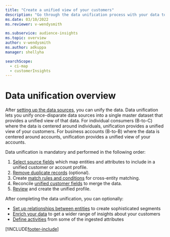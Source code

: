 ```yaml
---
title: "Create a unified view of your customers"
description: "Go through the data unification process with your data to create a single master dataset of customer profiles."
ms.date: 03/10/2022
ms.reviewer: v-wendysmith

ms.subservice: audience-insights
ms.topic: overview
author: v-wendysmith
ms.author: adkuppa
manager: shellyha

searchScope: 
  - ci-map
  - customerInsights
---
```


# Data unification overview

After [setting up the data sources](data-sources.md), you can unify the data. Data unification lets you unify once-disparate data sources into a single master dataset that provides a unified view of that data. For individual consumers (B-to-C) where the data is centered around individuals, unification provides a unified view of your customers. For business accounts (B-to-B) where the data is centered around accounts, unification provides a unified view of your accounts.

Data unification is mandatory and performed in the following order:

1. [Select source fields](map-entities.md) which map entities and attributes to include in a unified customer or account profile.
1. [Remove duplicate records](remove-duplicates.md) (optional).
1. Create [match rules and conditions](match-entities.md) for cross-entity matching.
1. Reconcile [unified customer fields](merge-entities.md) to merge the data.
1. [Review](review-unification.md) and create the unified profile.

After completing the data unification, you can optionally:

- [Set up relationships between entities](relationships.md) to create sophisticated segments
- [Enrich your data](enrichment-hub.md) to get a wider range of insights about your customers
- [Define activities](activities.md) from some of the ingested attributes

[!INCLUDE[footer-include](../includes/footer-banner.md)]
